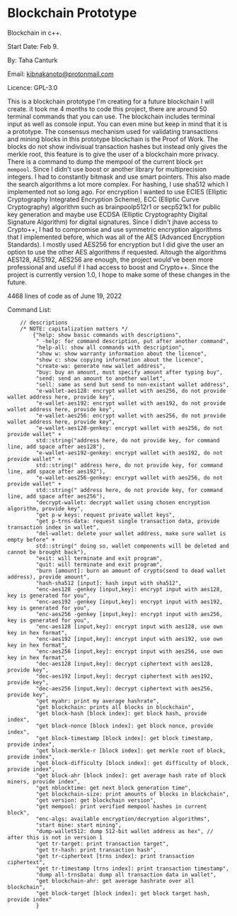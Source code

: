 # Blockchain Prototype

Blockchain in c++.

Start Date: Feb 9.

By: Taha Canturk

Email: kibnakanoto@protonmail.com

Licence: GPL-3.0

This is a blockchain prototype I'm creating for a future blockchain I will create. it took me 4 months to code this project, there are around 50 terminal commands that you can use. The blockchain includes terminal input as well as console input. You can even mine but keep in mind that it is a prototype. The consensus mechanism used for validating transactions and mining blocks in this prototype blockchain is the Proof of Work. The blocks do not show indivisual transaction hashes but instead only gives the merkle root, this feature is to give the user of a blockchain more privacy. There is a command to dump the mempool of the current block ```get mempool```. Since I didn't use boost or another library for multiprecision integers. I had to constantly bitmask and use smart pointers. This also made the search algorithms a lot more complex. For hashing, I use sha512 which I implemented not so long ago. For encryption I wanted to use ECIES (Elliptic Cryptography Integrated Encryption Scheme), ECC (Elliptic Curve Cryptography) algorithm such as brainpoolp512r1 or secp521k1 for public key generation and maybe use ECDSA (Elliptic Cryptographty Digital Signature Algorithm) for digital signatures. Since I didn't jhave access to Crypto++, I had to compromise and use symmetric encryption algorithms that I implemented before, which was all of the AES (Advanced Encryption Standards). I mostly used AES256 for encryption but I did give the user an option to use the other AES algorithms if requested. Altough the algorithms AES128, AES192, AES256 are enough, the project would've been more professional and useful if I had access to boost and Crypto++. Since the project is currently version 1.0, I hope to make some of these changes in the future.

4468 lines of code as of June 19, 2022

Command List:
```
    // descriptions
    /* NOTE: capitalization matters */
        {"help: show basic commands with descriptions",
         " -help: for command description, put after another command",
         "help-all: show all commands with description",
         "show w: show warranty information about the licence",
         "show c: show copying information about the licence",
         "create-wa: generate new wallet address",
         "buy: buy an amount, must specify amount after typing buy",
         "send: send an amount to another wallet",
         "sell: same as send but send to non-existant wallet address",
         "e-wallet-aes128: encrypt wallet with aes256, do not provide wallet address here, provide key",
         "e-wallet-aes192: encrypt wallet with aes192, do not provide wallet address here, provide key",
         "e-wallet-aes256: encrypt wallet with aes256, do not provide wallet address here, provide key",
         "e-wallet-aes128-genkey: encrypt wallet with aes256, do not provide wallet" +
         std::string("address here, do not provide key, for command line, add space after aes128"),
         "e-wallet-aes192-genkey: encrypt wallet with aes192, do not provide wallet" +
         std::string(" address here, do not provide key, for command line, add space after aes192"),
         "e-wallet-aes256-genkey: encrypt wallet with aes256, do not provide wallet" +
         std::string(" address here, do not provide key, for command line, add space after aes256"),
         "decrypt-wallet: decrypt wallet using chosen encryption algorithm, provide key",
         "get p-w keys: request private wallet keys",
         "get p-trns-data: request single transaction data, provide transaction index in wallet",
         "del-wallet: delete your wallet address, make sure wallet is empty before" +
         std::string(" doing so, wallet components will be deleted and cannot be brought back"),
         "exit: will terminate and exit program",
         "quit: will terminate and exit program",
         "burn [amount]: burn an amount of crypto(send to dead wallet address), provide amount",
         "hash-sha512 [input]: hash input with sha512",
         "enc-aes128 -genkey [input,key]: encrypt input with aes128, key is generated for you",
         "enc-aes192 -genkey [input,key]: encrypt input with aes192, key is generated for you",
         "enc-aes256 -genkey [input,key]: encrypt input with aes256, key is generated for you",
         "enc-aes128 [input,key]: encrypt input with aes128, use own key in hex format",
         "enc-aes192 [input,key]: encrypt input with aes192, use own key in hex format",
         "enc-aes256 [input,key]: encrypt input with aes256, use own key in hex format",
         "dec-aes128 [input,key]: decrypt ciphertext with aes128, provide key",
         "dec-aes192 [input,key]: decrypt ciphertext with aes192, provide key",
         "dec-aes256 [input,key]: decrypt ciphertext with aes256, provide key",
         "get myahr: print my average hashrate",
         "get blockchain: prints all blocks in blockchain",
         "get block-hash [block index]: get block hash, provide index",
         "get block-nonce [block index]: get block nonce, provide index",
         "get block-timestamp [block index]: get block timestamp, provide index",
         "get block-merkle-r [block index]: get merkle root of block, provide index",
         "get block-difficulty [block index]: get difficulty of block, provide index",
         "get block-ahr [block index]: get average hash rate of block miners, provide index",
         "get nblocktime: get next block generation time",
         "get blockchain-size: print amounts of blocks in blockchain",
         "get version: get blockchain version",
         "get mempool: print verified mempool hashes in current block",
         "enc-algs: available encryption/decryption algorithms",
         "start mine: start mining",
         "dump-wallet512: dump 512-bit wallet address as hex", // after this is not in version 1
         "get tr-target: print transaction target",
         "get tr-hash: print transaction hash",
         "get tr-ciphertext [trns index]: print transaction ciphertext",
         "get tr-timestamp [trns index]: print transaction timestamp",
         "dump all-trnsData: dump all transaction data in wallet",
         "get blockchain-ahr: get average hashrate over all blockchain",
         "get block-target [block index]: get block target hash, provide index"
         }
```
